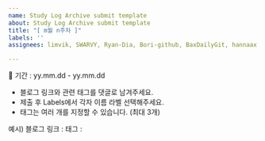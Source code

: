 ```yaml
---
name: Study Log Archive submit template
about: Study Log Archive submit template
title: "[ m월 n주차 ]"
labels: ''
assignees: limvik, SWARVY, Ryan-Dia, Bori-github, BaxDailyGit, hannaax

---
```


🚀 기간 : yy.mm.dd - yy.mm.dd

- 블로그 링크와 관련 태그를 댓글로 남겨주세요.
- 제출 후 Labels에서 각자 이름 라벨 선택해주세요.
- 태그는 여러 개를 지정할 수 있습니다. (최대 3개)

예시)
블로그 링크 :
태그 :
